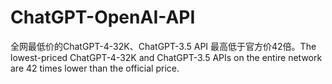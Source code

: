 # ChatGPT-OpenAI-API
全网最低价的ChatGPT-4-32K、ChatGPT-3.5 API 最高低于官方价42倍。The lowest-priced ChatGPT-4-32K and ChatGPT-3.5 APIs on the entire network are 42 times lower than the official price.
